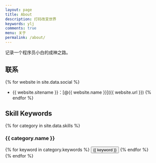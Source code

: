 ```yaml
---
layout: page
title: About
description: 打码改变世界
keywords: ylj
comments: true
menu: 关于
permalink: /about/
---
```


记录一个程序员小白的成神之路。

## 联系

{% for website in site.data.social %}
* {{ website.sitename }}：[@{{ website.name }}]({{ website.url }})
{% endfor %}

## Skill Keywords

{% for category in site.data.skills %}
### {{ category.name }}
<div class="btn-inline">
{% for keyword in category.keywords %}
<button class="btn btn-outline" type="button">{{ keyword }}</button>
{% endfor %}
</div>
{% endfor %}
